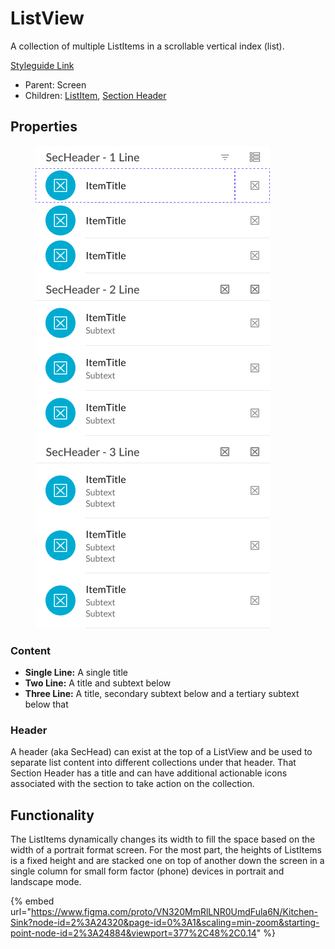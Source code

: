 # ListView

A collection of multiple ListItems in a scrollable vertical index (list).

[Styleguide Link](https://zpl.io/adKWyRp)

* Parent: Screen
* Children: [ListItem](../components/list-item/), [Section Header](../components/sec-head.md)

## Properties

<figure><img src="../../.gitbook/assets/ListView.png" alt=""><figcaption></figcaption></figure>

### Content

* **Single Line:** A single title
* **Two Line:** A title and subtext below
* **Three Line:** A title, secondary subtext below and a tertiary subtext below that

### Header

A header (aka SecHead) can exist at the top of a ListView and be used to separate list content into different collections under that header. That Section Header has a title and can have additional actionable icons associated with the section to take action on the collection.

## Functionality

The ListItems dynamically changes its width to fill the space based on the width of a portrait format screen. For the most part, the heights of ListItems is a fixed height and are stacked one on top of another down the screen in a single column for small form factor (phone) devices in portrait and landscape mode.



{% embed url="https://www.figma.com/proto/VN320MmRlLNR0UmdFula6N/Kitchen-Sink?node-id=2%3A24320&page-id=0%3A1&scaling=min-zoom&starting-point-node-id=2%3A24884&viewport=377%2C48%2C0.14" %}
